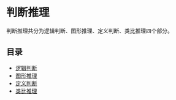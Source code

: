 # 判断推理

判断推理共分为逻辑判断、图形推理、定义判断、类比推理四个部分。

## 目录

- [逻辑判断](逻辑判断/README.md)
- [图形推理](图形推理/README.md)
- [定义判断](定义判断/README.md)
- [类比推理](类比推理/README.md)
